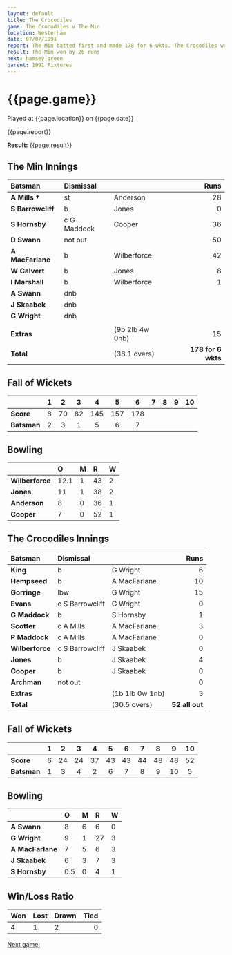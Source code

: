 ```yaml
---
layout: default
title: The Crocodiles
game: The Crocodiles v The Min
location: Westerham
date: 07/07/1991
report: The Min batted first and made 178 for 6 wkts. The Crocodiles were bowled out for 52
result: The Min won by 26 runs
next: hamsey-green
parent: 1991 Fixtures
---
```


# {{page.game}}

Played at {{page.location}} on {{page.date}}

{{page.report}}

**Result:** {{page.result}}

## The Min Innings

| Batsman | Dismissal |  | Runs |
|:---|:---|---|---:|
| **A Mills &#8224;** | st | Anderson | 28 | 
| **S Barrowcliff** | b | Jones | 0 | 
| **S Hornsby** | c G Maddock | Cooper | 36 | 
| **D Swann** | not out |  | 50 | 
| **A MacFarlane** | b | Wilberforce | 42 | 
| **W Calvert** | b | Jones | 8 | 
| **I Marshall** | b | Wilberforce | 1 | 
| **A Swann** | dnb |  |  | 
| **J Skaabek** | dnb |  |  | 
| **G Wright** | dnb |  |  | 
|  |  |  |  | 
| **Extras** | | (9b 2lb 4w 0nb) | 15 | 
| **Total** | | (38.1 overs) | **178 for 6 wkts** | 

## Fall of Wickets

| | 1 | 2 | 3 | 4 | 5 | 6 | 7 | 8 | 9 | 10 |
|---|:---:|:---:|:---:|:---:|:---:|:---:|:---:|:---:|:---:|:---:|
| **Score** | 8 | 70 | 82 | 145 | 157 | 178 |  |  |  |  | 
| **Batsman** | 2 | 3 | 1 | 5 | 6 | 7 |  |  |  |  | 

## Bowling

| | O | M | R | W |
|---|:---|:---|:---|:---|
| **Wilberforce** | 12.1 | 1 | 43 | 2 | 
| **Jones** | 11 | 1 | 38 | 2 | 
| **Anderson** | 8 | 0 | 36 | 1 | 
| **Cooper** | 7 | 0 | 52 | 1 | 

## The Crocodiles Innings

| Batsman | Dismissal |  | Runs |
|:---|:---|---|---:|
| **King** | b | G Wright| 6 | 
| **Hempseed** | b | A MacFarlane | 10 | 
| **Gorringe** | lbw | G Wright | 15 | 
| **Evans** | c S Barrowcliff | G Wright | 0 | 
| **G Maddock** | b | S Hornsby | 1 | 
| **Scotter** | c A Mills | A MacFarlane | 3 |
| **P Maddock** | c A Mills | A MacFarlane | 0 | 
| **Wilberforce** | c S Barrowcliff | J Skaabek | 0 |
| **Jones** | b | J Skaabek | 4 | 
| **Cooper** | b | J Skaabek | 0 | 
| **Archman** | not out |  | 0 |
| **Extras** | | (1b 1lb 0w 1nb) | 3 | 
| **Total** | | (30.5 overs) | **52 all out** | 

## Fall of Wickets

| | 1 | 2 | 3 | 4 | 5 | 6 | 7 | 8 | 9 | 10 |
|---|:---:|:---:|:---:|:---:|:---:|:---:|:---:|:---:|:---:|:---:|
| **Score** | 6 | 24 | 24 | 37 | 43 | 43 | 44 | 48 | 48 | 52 |
| **Batsman** | 1 | 3 | 4 | 2 | 6 | 7 | 8 | 9 | 10 | 5 |

## Bowling

| | O | M | R | W |
|---|:---|:---|:---|:---|
| **A Swann** | 8 | 6 | 6 | 0 | 
| **G Wright** | 9 | 1 | 27 | 3 | 
| **A MacFarlane** | 7 | 5 | 6 | 3 | 
| **J Skaabek** | 6 | 3 | 7 | 3 | 
| **S Hornsby** | 0.5 | 0 | 4 | 1 |

## Win/Loss Ratio

| Won | Lost | Drawn | Tied |
|:---|:---|:---|---:|
| 4 | 1 | 2 | 0 |

[Next game:]({{page.next}})